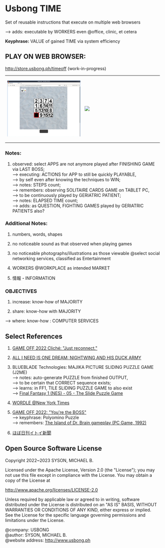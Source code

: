 # Usbong TIME

Set of reusable instructions that execute on multiple web browsers

--> adds: executable by WORKERS even @office, clinic, et cetera

<b>Keyphrase:</b> VALUE of gained TIME via system efficiency


## PLAY ON WEB BROWSER:

http://store.usbong.ph/timeoff (work-in-progress)

<table>
<tr>
<td width="40%">

<a href="http://store.usbong.ph/timeoff" target="_blank"><img src="https://github.com/usbong/TIME/blob/main/screenshots/usbongTIMEV20221210T1438.jpg" width="100%"></a>
</td>
<td width="40%">
<a href="http://store.usbong.ph/timeoff" target="_blank"><img src="https://github.com/usbong/game-off-2022/blob/main/notes/actual/gameOff2022HowToPlay.png" width="100%"></a>

</td>

</tr>
</table>

### Notes:

1) observed: select APPS are not anymore played after FINISHING GAME via LAST BOSS;<br/>
--> executing: ACTIONS for APP to still be quickly PLAYABLE,<br/>
--> by self even after knowing the techniques to WIN;<br/>
--> notes: STEPS count;<br/>
--> remembers: observing SOLITAIRE CARDS GAME on TABLET PC,<br/>
--> to be continuously played by GERIATRIC PATIENT;<br/>
--> notes: ELAPSED TIME count;<br/>
--> adds: as QUESTION, FIGHTING GAMES played by GERIATRIC PATIENTS also?

### Additional Notes:

1) numbers, words, shapes

2) no noticeable sound as that observed when playing games

3) no noticeable photographs/illustrations 
as those viewable @select social networking services,
classified as Entertainment

4) WORKERS @WORKPLACE as intended MARKET

5) 情報・INFORMATION

### OBJECTIVES

1) increase: know-how of MAJORITY

2) share: know-how with MAJORITY<br/>

--> where: know-how : COMPUTER SERVICES<br/>

## Select References

1) [GAME OFF 2022 Cliché: "Just reconnect."](https://github.com/usbong/game-off-2022)

2) [ALL I NEED IS ONE DREAM: NIGHTWING AND HIS DUCK ARMY](https://www.redbubble.com/i/sticker/Nightwing-and-his-duck-Army-by-one-dream/103360727.EJUG5#&gid=1&pid=3)

3) BLUEBLADE Technologies: MAJIKA PICTURE SLIDING PUZZLE GAME (J2ME)<br/>
--> notes: auto-generate PUZZLE from finished OUTPUT,<br/>
--> to be certain that CORRECT sequence exists;<br/>
--> learns: in FF1, TILE SLIDING PUZZLE GAME to also exist<br/>
--> [Final Fantasy 1 (NES) - 05 - The Slide Puzzle Game](https://www.youtube.com/watch?v=LsBD4zQVSiI)

4) [WORDLE @New York Times](https://www.nytimes.com/games/wordle/index.html)

5) [GAME OFF 2022: "You're the BOSS"](https://itch.io/jam/game-off-2022/rate/1786544)<br/>
--> keyphrase: Polyomino Puzzle<br/>
--> remembers: [The Island of Dr. Brain gameplay (PC Game, 1992)](https://www.youtube.com/watch?v=pvslw2aD8c8;)

6) [ほぼ日刊イトイ新聞](https://www.1101.com/home.html)

## Open Source Software License
Copyright 2022~2023 SYSON, MICHAEL B.

Licensed under the Apache License, Version 2.0 (the "License"); you may not use this file except in compliance with the License. You may obtain a copy of the License at

   http://www.apache.org/licenses/LICENSE-2.0
  
Unless required by applicable law or agreed to in writing, software distributed under the License is distributed on an "AS IS" BASIS, WITHOUT WARRANTIES OR CONDITIONS OF ANY KIND, either express or implied. See the License for the specific language governing permissions and limitations under the License.

@company: USBONG<br/>
@author: SYSON, MICHAEL B.<br/>
@website address: http://www.usbong.ph<br/>

